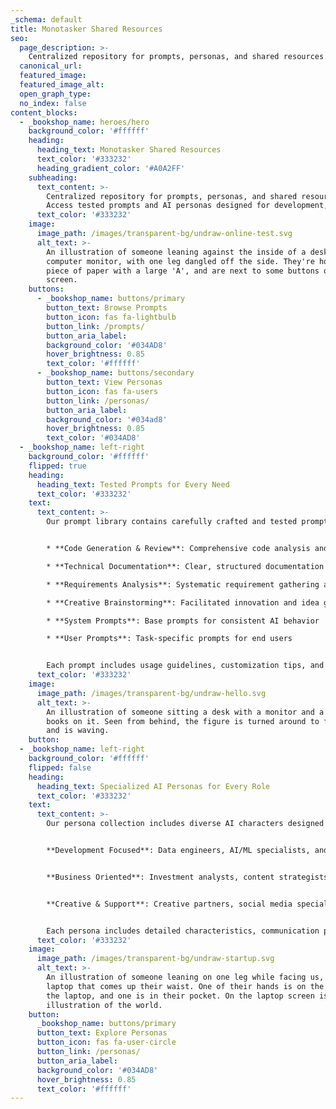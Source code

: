 ```yaml
---
_schema: default
title: Monotasker Shared Resources
seo:
  page_description: >-
    Centralized repository for prompts, personas, and shared resources for the Monotasker project.
  canonical_url:
  featured_image:
  featured_image_alt:
  open_graph_type:
  no_index: false
content_blocks:
  - _bookshop_name: heroes/hero
    background_color: '#ffffff'
    heading:
      heading_text: Monotasker Shared Resources
      text_color: '#333232'
      heading_gradient_color: '#A0A2FF'
    subheading:
      text_content: >-
        Centralized repository for prompts, personas, and shared resources that power the Monotasker project. 
        Access tested prompts and AI personas designed for development, analysis, and creative work.
      text_color: '#333232'
    image:
      image_path: /images/transparent-bg/undraw-online-test.svg
      alt_text: >-
        An illustration of someone leaning against the inside of a desktop
        computer monitor, with one leg dangled off the side. They're holding a
        piece of paper with a large 'A', and are next to some buttons on the
        screen.
    buttons:
      - _bookshop_name: buttons/primary
        button_text: Browse Prompts
        button_icon: fas fa-lightbulb
        button_link: /prompts/
        button_aria_label:
        background_color: '#034AD8'
        hover_brightness: 0.85
        text_color: '#ffffff'
      - _bookshop_name: buttons/secondary
        button_text: View Personas
        button_icon: fas fa-users
        button_link: /personas/
        button_aria_label:
        background_color: '#034ad8'
        hover_brightness: 0.85
        text_color: '#034AD8'
  - _bookshop_name: left-right
    background_color: '#ffffff'
    flipped: true
    heading:
      heading_text: Tested Prompts for Every Need
      text_color: '#333232'
    text:
      text_content: >-
        Our prompt library contains carefully crafted and tested prompts designed to maximize AI effectiveness across various domains:


        * **Code Generation & Review**: Comprehensive code analysis and generation prompts

        * **Technical Documentation**: Clear, structured documentation creation

        * **Requirements Analysis**: Systematic requirement gathering and analysis

        * **Creative Brainstorming**: Facilitated innovation and idea generation

        * **System Prompts**: Base prompts for consistent AI behavior

        * **User Prompts**: Task-specific prompts for end users


        Each prompt includes usage guidelines, customization tips, and expected outcomes to ensure consistent results across your team.
      text_color: '#333232'
    image:
      image_path: /images/transparent-bg/undraw-hello.svg
      alt_text: >-
        An illustration of someone sitting a desk with a monitor and a pile of
        books on it. Seen from behind, the figure is turned around to face us
        and is waving.
    button:
  - _bookshop_name: left-right
    background_color: '#ffffff'
    flipped: false
    heading:
      heading_text: Specialized AI Personas for Every Role
      text_color: '#333232'
    text:
      text_content: >-
        Our persona collection includes diverse AI characters designed for specific roles and communication styles:


        **Development Focused**: Data engineers, AI/ML specialists, and technical support specialists with precise, technical communication.


        **Business Oriented**: Investment analysts, content strategists, and executive coaches using professional and authoritative tones.


        **Creative & Support**: Creative partners, social media specialists, and customer support personas with engaging, friendly approaches.


        Each persona includes detailed characteristics, communication preferences, key traits, and usage guidelines to ensure consistent and effective AI interactions.
      text_color: '#333232'
    image:
      image_path: /images/transparent-bg/undraw-startup.svg
      alt_text: >-
        An illustration of someone leaning on one leg while facing us, next to a
        laptop that comes up their waist. One of their hands is on the back of
        the laptop, and one is in their pocket. On the laptop screen is an
        illustration of the world.
    button:
      _bookshop_name: buttons/primary
      button_text: Explore Personas
      button_icon: fas fa-user-circle
      button_link: /personas/
      button_aria_label:
      background_color: '#034AD8'
      hover_brightness: 0.85
      text_color: '#ffffff'
---
```

